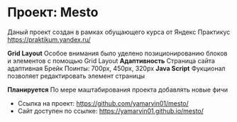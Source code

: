 # Проект: Mesto
Даный проект создан в рамках обущающего курса от Яндекс Практикус https://praktikum.yandex.ru/

**Grid Layout**
Особое внимания было уделено позиционированию блоков и элементов с помощью Grid Layout
**Адаптивность**
Страница сайта адаптивная
Брейк Поинты: 700px, 450px, 320px
**Java Script**
Фукционал позволяет редактировать элемент страницы

**Планируется**
По мере маштабирования проекта добавлять новые фичи

* Ссылка на проект: https://github.com/yamarvin01/mesto/
* Сайт доступен по ссылке: https://yamarvin01.github.io/mesto/
